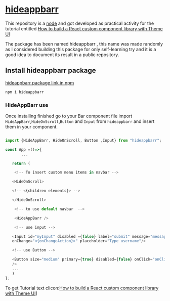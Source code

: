 # [hideappbarr](https://www.npmjs.com/package/hideappbarr)

This repository is a [node](https://www.google.com/url?sa=t&rct=j&q=&esrc=s&source=web&cd=&cad=rja&uact=8&ved=2ahUKEwiLxfOkxsT4AhVR6LsIHTqCDToQFnoECBMQAQ&url=https%3A%2F%2Fnodejs.org%2F&usg=AOvVaw1tY2p-vJFWJmxWlq4sTxCn) and got developed as practical activity for the tutorial entitled [How to build a React custom component library with Theme UI](https://blog.logrocket.com/build-react-custom-component-library-theme-ui/)

The package has been named hideappbarr , this name was made randomly as I considered building this package for only self-learning try and it is a good idea to document its result in a public repository.

## Install hideappbarr package

[hideappbarr package link in npm](https://www.npmjs.com/package/hideappbarr)

```js
npm i hideappbarr
```

### HideAppBarr use

Once installing finished go to your Bar component file import `HideAppBarr`,`HideOnScroll`,`Button` and `Input` from `hideappbarr` and insert them in your component.

```js

import {HideAppBarr, HideOnScroll, Button ,Input} from "hideappbarr";

const App =()=>{
       ...

   return (

    <!-- To insert custom menu items in navbar -->

   <HideOnScroll>

   <!-- <{children elements}> -->

   </HideOnScroll>

    <!-- to use default navbar  -->

    <HideAppBarr />

    <!-- use input -->

   <Input id="myInput" disabled ={false} label="submit" message="message text" error={true} success={true}
   onChange="<{onChangeAction}>" placeholder="Type username"/>

   <!-- use Button -->

   <Button size="medium" primary={true} disabled={false} onClick="onClickAction"
   />
   ...
   )
};
```

To get Tutorial text clicon:[How to build a React custom component library with Theme UI]("./Tutorial.md")]

